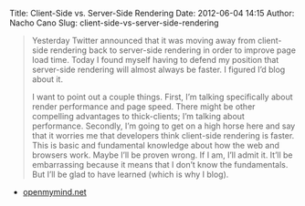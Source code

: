 Title: Client-Side vs. Server-Side Rendering
Date: 2012-06-04 14:15
Author: Nacho Cano
Slug: client-side-vs-server-side-rendering

> Yesterday Twitter announced that it was moving away from client-side
> rendering back to server-side rendering in order to improve page load
> time. Today I found myself having to defend my position that
> server-side rendering will almost always be faster. I figured I’d blog
> about it.
>
> I want to point out a couple things. First, I’m talking specifically
> about render performance and page speed. There might be other
> compelling advantages to thick-clients; I’m talking about performance.
> Secondly, I’m going to get on a high horse here and say that it
> worries me that developers think client-side rendering is faster. This
> is basic and fundamental knowledge about how the web and browsers
> work. Maybe I’ll be proven wrong. If I am, I’ll admit it. It’ll be
> embarrassing because it means that I don’t know the fundamentals. But
> I’ll be glad to have learned (which is why I blog).

- [openmymind.net][]

  [openmymind.net]: http://openmymind.net/2012/5/30/Client-Side-vs-Server-Side-Rendering/
    "Client-Side vs. Server-Side Rendering"
